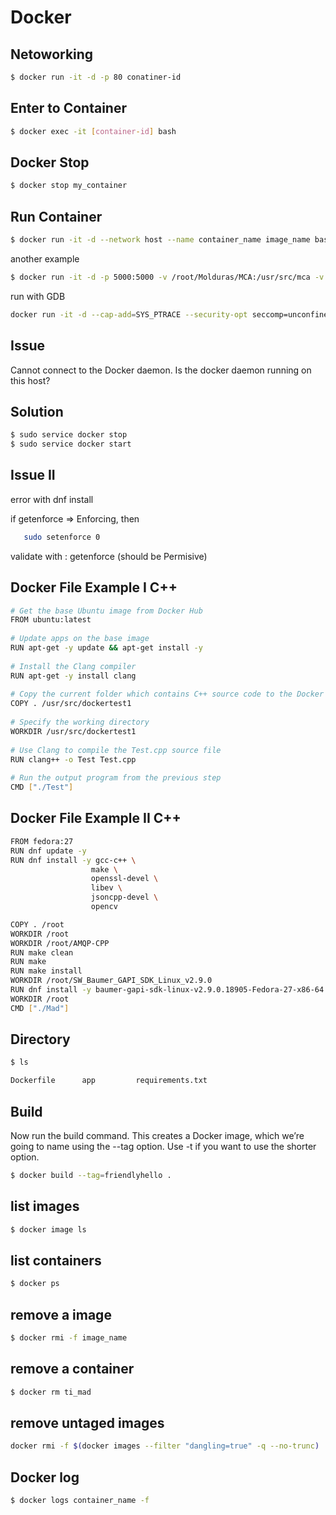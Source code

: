 # Docker

## Netoworking

```sh
$ docker run -it -d -p 80 conatiner-id
```

## Enter to Container
```sh
$ docker exec -it [container-id] bash
```

## Docker Stop
```sh
$ docker stop my_container
```

## Run Container
```sh
$ docker run -it -d --network host --name container_name image_name bash
```
another example
```sh
$ docker run -it -d -p 5000:5000 -v /root/Molduras/MCA:/usr/src/mca -v /root/Molduras/MCA_Test:/usr/src/app/ --network host --name mca_test_dev mca_test bash
```
run with GDB
```sh
docker run -it -d --cap-add=SYS_PTRACE --security-opt seccomp=unconfined -v /root/Molduras/MCA_DEV:/root/mca --network host --name molduras_mca_gdb molduras_mca_dev bash
```

## Issue

Cannot connect to the Docker daemon. Is the docker daemon running on this host?

## Solution

```sh
$ sudo service docker stop
$ sudo service docker start 
```

## Issue II

error with dnf install

if getenforce => Enforcing, 
then 
```sh
   sudo setenforce 0
```
validate with :
getenforce (should be Permisive)

## Docker File Example I C++
```sh
# Get the base Ubuntu image from Docker Hub
FROM ubuntu:latest
 
# Update apps on the base image
RUN apt-get -y update && apt-get install -y
 
# Install the Clang compiler
RUN apt-get -y install clang
 
# Copy the current folder which contains C++ source code to the Docker image under /usr/src
COPY . /usr/src/dockertest1
 
# Specify the working directory
WORKDIR /usr/src/dockertest1
 
# Use Clang to compile the Test.cpp source file
RUN clang++ -o Test Test.cpp
 
# Run the output program from the previous step
CMD ["./Test"]
```

## Docker File Example II C++
```sh
FROM fedora:27
RUN dnf update -y
RUN dnf install -y gcc-c++ \
                  make \
                  openssl-devel \
                  libev \
                  jsoncpp-devel \
                  opencv 

COPY . /root
WORKDIR /root
WORKDIR /root/AMQP-CPP
RUN make clean
RUN make
RUN make install
WORKDIR /root/SW_Baumer_GAPI_SDK_Linux_v2.9.0
RUN dnf install -y baumer-gapi-sdk-linux-v2.9.0.18905-Fedora-27-x86-64.rpm
WORKDIR /root
CMD ["./Mad"]
```

## Directory 
```sh
$ ls
```
```sh
Dockerfile		app			requirements.txt
```
## Build
Now run the build command. This creates a Docker image, which we’re going to name using the --tag option. Use -t if you want to use the shorter option.

```sh
$ docker build --tag=friendlyhello .
```

## list images

```sh
$ docker image ls
```

## list containers
```sh
$ docker ps
```

## remove a image
```sh
$ docker rmi -f image_name
```

## remove a container
```sh
$ docker rm ti_mad
```

## remove untaged images <none>
 ```sh
 docker rmi -f $(docker images --filter "dangling=true" -q --no-trunc)
```
 
## Docker log
```sh
$ docker logs container_name -f
```
